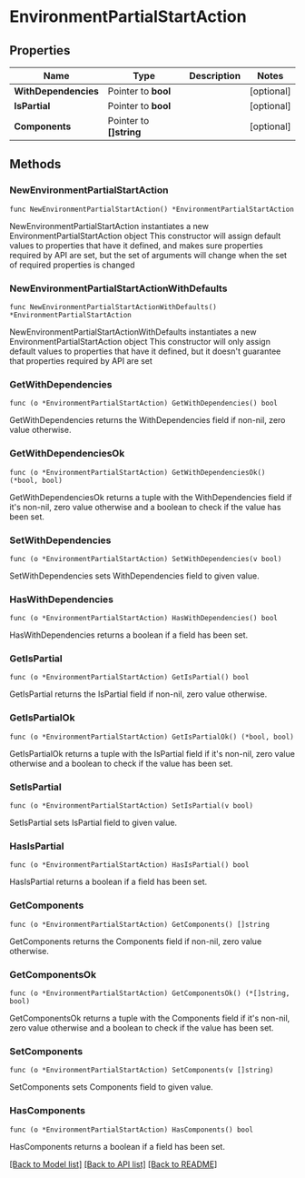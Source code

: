 # EnvironmentPartialStartAction

## Properties

Name | Type | Description | Notes
------------ | ------------- | ------------- | -------------
**WithDependencies** | Pointer to **bool** |  | [optional] 
**IsPartial** | Pointer to **bool** |  | [optional] 
**Components** | Pointer to **[]string** |  | [optional] 

## Methods

### NewEnvironmentPartialStartAction

`func NewEnvironmentPartialStartAction() *EnvironmentPartialStartAction`

NewEnvironmentPartialStartAction instantiates a new EnvironmentPartialStartAction object
This constructor will assign default values to properties that have it defined,
and makes sure properties required by API are set, but the set of arguments
will change when the set of required properties is changed

### NewEnvironmentPartialStartActionWithDefaults

`func NewEnvironmentPartialStartActionWithDefaults() *EnvironmentPartialStartAction`

NewEnvironmentPartialStartActionWithDefaults instantiates a new EnvironmentPartialStartAction object
This constructor will only assign default values to properties that have it defined,
but it doesn't guarantee that properties required by API are set

### GetWithDependencies

`func (o *EnvironmentPartialStartAction) GetWithDependencies() bool`

GetWithDependencies returns the WithDependencies field if non-nil, zero value otherwise.

### GetWithDependenciesOk

`func (o *EnvironmentPartialStartAction) GetWithDependenciesOk() (*bool, bool)`

GetWithDependenciesOk returns a tuple with the WithDependencies field if it's non-nil, zero value otherwise
and a boolean to check if the value has been set.

### SetWithDependencies

`func (o *EnvironmentPartialStartAction) SetWithDependencies(v bool)`

SetWithDependencies sets WithDependencies field to given value.

### HasWithDependencies

`func (o *EnvironmentPartialStartAction) HasWithDependencies() bool`

HasWithDependencies returns a boolean if a field has been set.

### GetIsPartial

`func (o *EnvironmentPartialStartAction) GetIsPartial() bool`

GetIsPartial returns the IsPartial field if non-nil, zero value otherwise.

### GetIsPartialOk

`func (o *EnvironmentPartialStartAction) GetIsPartialOk() (*bool, bool)`

GetIsPartialOk returns a tuple with the IsPartial field if it's non-nil, zero value otherwise
and a boolean to check if the value has been set.

### SetIsPartial

`func (o *EnvironmentPartialStartAction) SetIsPartial(v bool)`

SetIsPartial sets IsPartial field to given value.

### HasIsPartial

`func (o *EnvironmentPartialStartAction) HasIsPartial() bool`

HasIsPartial returns a boolean if a field has been set.

### GetComponents

`func (o *EnvironmentPartialStartAction) GetComponents() []string`

GetComponents returns the Components field if non-nil, zero value otherwise.

### GetComponentsOk

`func (o *EnvironmentPartialStartAction) GetComponentsOk() (*[]string, bool)`

GetComponentsOk returns a tuple with the Components field if it's non-nil, zero value otherwise
and a boolean to check if the value has been set.

### SetComponents

`func (o *EnvironmentPartialStartAction) SetComponents(v []string)`

SetComponents sets Components field to given value.

### HasComponents

`func (o *EnvironmentPartialStartAction) HasComponents() bool`

HasComponents returns a boolean if a field has been set.


[[Back to Model list]](../README.md#documentation-for-models) [[Back to API list]](../README.md#documentation-for-api-endpoints) [[Back to README]](../README.md)


